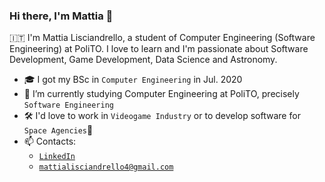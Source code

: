 ### Hi there, I'm Mattia 👋


:it: I'm Mattia Lisciandrello, a student of Computer Engineering (Software Engineering) at PoliTO. I love to learn and I'm passionate about Software Development, Game Development, Data Science and Astronomy.

- 🎓 I got my BSc in `Computer Engineering` in Jul. 2020 
- 🌱 I’m currently studying Computer Engineering at PoliTO, precisely `Software Engineering`
- 🛠️ I'd love to work in `Videogame Industry` or to develop software for `Space Agencies`🌠
- 📫 Contacts: 
  - [`LinkedIn`](https://www.linkedin.com/in/mattia-lisciandrello/)
  - [`mattialisciandrello4@gmail.com`](mailto:mattialisciandrello4@gmail.com)
